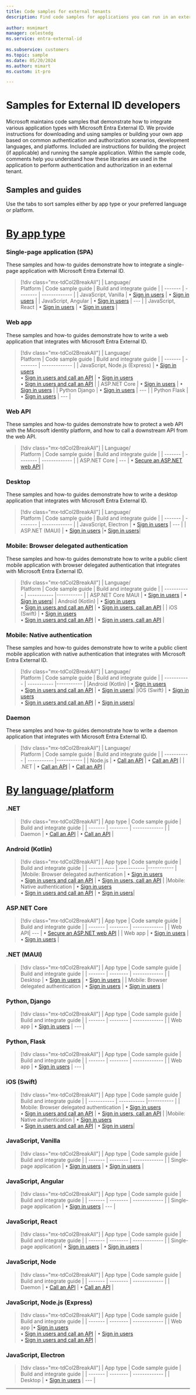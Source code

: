 ```yaml
---
title: Code samples for external tenants
description: Find code samples for applications you can run in an external tenant. Find samples by app type or language.
 
author: msmimart
manager: celestedg
ms.service: entra-external-id
 
ms.subservice: customers
ms.topic: sample
ms.date: 05/20/2024
ms.author: mimart
ms.custom: it-pro

---
```


# Samples for External ID developers

Microsoft maintains code samples that demonstrate how to integrate various application types with Microsoft Entra External ID. We provide instructions for downloading and using samples or building your own app based on common authentication and authorization scenarios, development languages, and platforms. Included are instructions for building the project (if applicable) and running the sample application. Within the sample code, comments help you understand how these libraries are used in the application to perform authentication and authorization in an external tenant.

## Samples and guides

Use the tabs to sort samples either by app type or your preferred language or platform.

# [**By app type**](#tab/apptype)

### Single-page application (SPA)

These samples and how-to guides demonstrate how to integrate a single-page application with Microsoft Entra External ID.

> [!div class="mx-tdCol2BreakAll"]
> | Language/<br/>Platform | Code sample guide | Build and integrate guide  |
> | ------- | -------- | ------------- |
> | JavaScript, Vanilla | &#8226; [Sign in users](./sample-single-page-app-vanillajs-sign-in.md) | &#8226; [Sign in users](tutorial-single-page-app-vanillajs-prepare-tenant.md) |
> | JavaScript, Angular | &#8226; [Sign in users](./sample-single-page-app-angular-sign-in.md) |  ---  |
> | JavaScript, React | &#8226; [Sign in users](./sample-single-page-app-react-sign-in.md) | &#8226; [Sign in users](./tutorial-single-page-app-react-sign-in-prepare-tenant.md)   |

### Web app

These samples and how-to guides demonstrate how to write a web application that integrates with Microsoft Entra External ID.

> [!div class="mx-tdCol2BreakAll"]
> | Language/<br/>Platform | Code sample guide | Build and integrate guide  |
> | ------- | -------- | ------------- | 
> | JavaScript, Node.js (Express) | &#8226; [Sign in users](./sample-web-app-node-sign-in.md)<br/> &#8226; [Sign in users and call an API](./sample-web-app-node-sign-in-call-api.md)  |  &#8226; [Sign in users](tutorial-web-app-node-sign-in-prepare-tenant.md)<br/> &#8226; [Sign in users and call an API](how-to-web-app-node-sign-in-call-api-overview.md)  |
> | ASP.NET Core | &#8226; [Sign in users](./sample-web-app-dotnet-sign-in.md)   | &#8226; [Sign in users](tutorial-web-app-dotnet-sign-in-prepare-tenant.md)   |
> | Python Django | &#8226; [Sign in users](./sample-web-app-python-django-sign-in.md)   | --- |
> | Python Flask | &#8226; [Sign in users](./sample-web-app-python-flask-sign-in.md)   | --- |

### Web API

These samples and how-to guides demonstrate how to protect a web API with the Microsoft identity platform, and how to call a downstream API from the web API.

> [!div class="mx-tdCol2BreakAll"]
> | Language/<br/>Platform | Code sample guide | Build and integrate guide  |
> | ------- | -------- | ------------- |
> | ASP.NET Core | ---  | &#8226; [Secure an ASP.NET web API](tutorial-protect-web-api-dotnet-core-build-app.md)   |

### Desktop

These samples and how-to guides demonstrate how to write a desktop application that integrates with Microsoft Entra External ID.

> [!div class="mx-tdCol2BreakAll"]
> | Language/<br/>Platform | Code sample guide | Build and integrate guide  |
> | ------- | -------- | ------------- | 
> | JavaScript, Electron | &#8226; [Sign in users](how-to-desktop-app-electron-sample-sign-in.md) | ---   |
> | ASP.NET (MAUI) | &#8226; [Sign in users](how-to-desktop-app-maui-sample-sign-in.md) |&#8226; [Sign in users](tutorial-desktop-app-maui-sign-in-prepare-tenant.md)|

### Mobile: Browser delegated authentication

These samples and how-to guides demonstrate how to write a public client mobile application with browser delegated authentication that integrates with Microsoft Entra External ID.

> [!div class="mx-tdCol2BreakAll"]
> | Language/<br/>Platform | Code sample guide | Build and integrate guide |
> | ----------- | ----------- |----------- |
> | ASP.NET Core MAUI | &#8226; [Sign in users](how-to-mobile-app-maui-sample-sign-in.md) | &#8226; [Sign in users](tutorial-mobile-app-maui-sign-in-prepare-tenant.md)|
> | Android (Kotlin) | &#8226; [Sign in users](sample-mobile-app-android-kotlin-sign-in.md)<br/> &#8226; [Sign in users and call an API](sample-mobile-app-android-kotlin-sign-in-call-api.md) | &#8226; [Sign in users, call an API](tutorial-mobile-app-android-kotlin-prepare-tenant.md) |
> | iOS (Swift) | &#8226; [Sign in users](sample-mobile-app-ios-swift-sign-in.md)<br/> &#8226; [Sign in users and call an API](sample-mobile-app-ios-swift-sign-in-call-api.md) | &#8226; [Sign in users, call an API](tutorial-mobile-app-ios-swift-prepare-tenant.md) |


### Mobile: Native authentication

These samples and how-to guides demonstrate how to write a public client mobile application with native authentication that integrates with Microsoft Entra External ID.

> [!div class="mx-tdCol2BreakAll"]
> | Language/<br/>Platform | Code sample guide | Build and integrate guide |
> | ----------- | ----------- |----------- |
> |Android (Kotlin) | &#8226; [Sign in users](how-to-run-native-authentication-sample-android-app.md)<br/> &#8226; [Sign in users and call an API](sample-native-authentication-android-sample-app-call-web-api.md) | &#8226; [Sign in users](tutorial-native-authentication-prepare-android-app.md)|
> |iOS (Swift) | &#8226; [Sign in users](how-to-run-native-authentication-sample-ios-app.md)<br/> &#8226; [Sign in users and call an API](sample-native-authentication-ios-sample-app-call-web-api.md) | &#8226; [Sign in users](tutorial-native-authentication-prepare-ios-macos-app.md)|

### Daemon

These samples and how-to guides demonstrate how to write a daemon application that integrates with Microsoft Entra External ID.

> [!div class="mx-tdCol2BreakAll"]
> | Language/<br/>Platform | Code sample guide | Build and integrate guide |
> | ----------- | ----------- |----------- |
> | Node.js | &#8226; [Call an API](./sample-daemon-node-call-api.md) |  &#8226; [Call an API](tutorial-daemon-node-call-api-prepare-tenant.md)  |
> | .NET |  &#8226; [Call an API](sample-daemon-dotnet-call-api.md)  |  &#8226; [Call an API](tutorial-daemon-dotnet-call-api-prepare-tenant.md)  |


# [**By language/platform**](#tab/language)

### .NET

> [!div class="mx-tdCol2BreakAll"]
> | App type | Code sample guide | Build and integrate guide  |
> | ------- | -------- | ------------- |
> | Daemon |  &#8226; [Call an API](sample-daemon-dotnet-call-api.md)  | &#8226; [Call an API](tutorial-daemon-dotnet-call-api-prepare-tenant.md)   |

### Android (Kotlin)

> [!div class="mx-tdCol2BreakAll"]
> | App type | Code sample guide | Build and integrate guide |
> | ----------- | ----------- |----------- |
> |Mobile: Browser delegated authentication | &#8226; [Sign in users](sample-mobile-app-android-kotlin-sign-in.md)<br/> &#8226; [Sign in users and call an API](sample-mobile-app-android-kotlin-sign-in-call-api.md) | &#8226; [Sign in users, call an API](tutorial-mobile-app-android-kotlin-prepare-tenant.md) |
> |Mobile: Native authentication | &#8226; [Sign in users](how-to-run-native-authentication-sample-android-app.md)<br/> &#8226; [Sign in users and call an API](sample-native-authentication-android-sample-app-call-web-api.md) | &#8226; [Sign in users](tutorial-native-authentication-prepare-android-app.md)|

### ASP.NET Core

> [!div class="mx-tdCol2BreakAll"]
> | App type | Code sample guide | Build and integrate guide  |
> | ------- | -------- | ------------- | 
> | Web API| ---  | &#8226; [Secure an ASP.NET web API](tutorial-protect-web-api-dotnet-core-build-app.md)   |
> | Web app | &#8226; [Sign in users](sample-web-app-dotnet-sign-in.md)   | &#8226; [Sign in users](tutorial-web-app-dotnet-sign-in-prepare-tenant.md)   |

### .NET (MAUI)

> [!div class="mx-tdCol2BreakAll"]
> | App type | Code sample guide | Build and integrate guide  |
> | ------- | -------- | ------------- |
> | Desktop | &#8226; [Sign in users](how-to-desktop-app-maui-sample-sign-in.md) | &#8226; [Sign in users](tutorial-desktop-app-maui-sign-in-prepare-tenant.md)   |
> | Mobile: Browser delegated authentication |  &#8226; [Sign in users](how-to-mobile-app-maui-sample-sign-in.md) | &#8226; [Sign in users](tutorial-mobile-app-maui-sign-in-prepare-tenant.md)   |

### Python, Django

> [!div class="mx-tdCol2BreakAll"]
> | App type | Code sample guide | Build and integrate guide  |
> | ------- | -------- | ------------- |
> | Web app | &#8226; [Sign in users](./sample-web-app-python-django-sign-in.md) | ---   |

### Python, Flask

> [!div class="mx-tdCol2BreakAll"]
> | App type | Code sample guide | Build and integrate guide  |
> | ------- | -------- | ------------- |
> | Web app | &#8226; [Sign in users](./sample-web-app-python-flask-sign-in.md) | ---   |

### iOS (Swift)

> [!div class="mx-tdCol2BreakAll"]
> | App type | Code sample guide | Build and integrate guide |
> | ----------- | ----------- |----------- |
> | Mobile: Browser delegated authentication | &#8226; [Sign in users](sample-mobile-app-ios-swift-sign-in.md)<br/> &#8226; [Sign in users and call an API](sample-mobile-app-ios-swift-sign-in-call-api.md) | &#8226; [Sign in users, call an API](tutorial-mobile-app-ios-swift-prepare-tenant.md) |
> |Mobile: Native authentication | &#8226; [Sign in users](how-to-run-native-authentication-sample-ios-app.md)<br/> &#8226; [Sign in users and call an API](sample-native-authentication-ios-sample-app-call-web-api.md) | &#8226; [Sign in users](tutorial-native-authentication-prepare-ios-macos-app.md)|

### JavaScript, Vanilla

> [!div class="mx-tdCol2BreakAll"]
> | App type | Code sample guide | Build and integrate guide  |
> | ------- | -------- | ------------- |
> | Single-page application | &#8226; [Sign in users](./sample-single-page-app-vanillajs-sign-in.md) | &#8226; [Sign in users](tutorial-single-page-app-vanillajs-prepare-tenant.md) |

### JavaScript, Angular

> [!div class="mx-tdCol2BreakAll"]
> | App type | Code sample guide | Build and integrate guide  |
> | ------- | -------- | ------------- |
> | Single-page application | &#8226; [Sign in users](./sample-single-page-app-angular-sign-in.md) |  ---  |

### JavaScript, React

> [!div class="mx-tdCol2BreakAll"]
> | App type | Code sample guide | Build and integrate guide  |
> | ------- | -------- | ------------- |
> | Single-page application| &#8226; [Sign in users](./sample-single-page-app-react-sign-in.md) | &#8226; [Sign in users](./tutorial-single-page-app-react-sign-in-prepare-tenant.md)   |

### JavaScript, Node

> [!div class="mx-tdCol2BreakAll"]
> | App type | Code sample guide | Build and integrate guide  |
> | ------- | -------- | ------------- |
> | Daemon | &#8226; [Call an API](./sample-daemon-node-call-api.md) |  &#8226; [Call an API](./tutorial-daemon-node-call-api-prepare-tenant.md)  |


### JavaScript, Node.js (Express)

> [!div class="mx-tdCol2BreakAll"]
> | App type | Code sample guide | Build and integrate guide  |
> | ------- | -------- | ------------- |
> | Web app |&#8226; [Sign in users](./sample-web-app-node-sign-in.md)<br/> &#8226; [Sign in users and call an API](./sample-web-app-node-sign-in-call-api.md)  | &#8226; [Sign in users](tutorial-web-app-node-sign-in-prepare-tenant.md)<br/> &#8226; [Sign in users and call an API](how-to-web-app-node-sign-in-call-api-overview.md)   |

### JavaScript, Electron

> [!div class="mx-tdCol2BreakAll"]
> | App type | Code sample guide | Build and integrate guide  |
> | ------- | -------- | ------------- |
> | Desktop | &#8226; [Sign in users](how-to-desktop-app-electron-sample-sign-in.md) | ---   |

---
